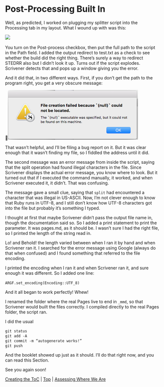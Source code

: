 # Post-Processing Built In #

Well, as predicted, I worked on plugging my splitter script into the Processing tab in my layout. What I wound up with was this:

![][ScreenShot2018-06-19at80328PM]

You turn on the Post-process checkbox, then put the full path to the script in the Path field. I added the output redirect to test.txt as a check to see whether the build did the right thing. There’s surely a way to redirect STEDRR also but I didn’t look it up. Turns out if the script explodes. Scrivener detects that and pops up a window giving you the error.

And it did that, in two different ways. First, if you don’t get the path to the program right, you get a very obscure message:

![ScreenShot2018-06-19at81209PM.png](ScreenShot2018-06-19at81209PM.png)

That wasn’t helpful, and I’ll be filing a bug report on it. But it was clear enough that it wasn’t finding my file, so I fiddled the address until it did.

The second message was an error message from inside the script, saying that the split operation had found illegal characters in the file. Since Scrivener displays the actual error message, you know where to look. But it turned out that if I executed the command manually, it worked, and when Scrivener executed it, it didn’t. That was confusing.

The message gave a small clue, saying that `split` had encountered a character that was illegal in US-ASCII. Now, I’m not clever enough to know that Ruby runs in UTF-8, and I still don’t know how UTF-8 characters got into the file but probably it’s something I typed. 

I thought at first that maybe Scrivener didn’t pass the output file name in, though the documentation said so. So I added a print statement to print the parameter. It was pages.md, as it should be. I wasn’t sure I had the right file, so I printed the length of the string read in.

Lo! and Behold! the length varied between when I ran it by hand and when Scrivener ran it. I searched for the error message using Google (always do that when confused) and I found something that referred to the file encoding. 

I printed the encoding when I ran it and when Scrivener ran it, and sure enough it was different. So I added one line:

`ARGF.set_encoding(Encoding::UTF_8)`

And it all began to work perfectly! Whew!

I renamed the folder where the real Pages live to end in `_mmd`, so that Scrivener would built the files correctly. I compiled directly to the real Pages folder, the script ran.

I did the usual

```
git status
git add -A
git commit -m “autogenerate works!”
git push
```

And the booklet showed up just as it should. I’ll do that right now, and you can read this Section. 

See you again soon!



[Creating the ToC](18.html) | [Top](index.html) | [Assessing Where We Are](20.html)




[ScreenShot2018-06-17at54341AM]: ScreenShot2018-06-17at54341AM.png

[ScreenShot2018-06-15at34845AM]: ScreenShot2018-06-15at34845AM.png

[ScreenShot2018-06-15at35655AM]: ScreenShot2018-06-15at35655AM.png

[ScreenShot2018-06-15at35933AM]: ScreenShot2018-06-15at35933AM.png

[ScreenShot2018-06-15at41513AM]: ScreenShot2018-06-15at41513AM.png

[ScreenShot2018-06-15at43151AM]: ScreenShot2018-06-15at43151AM.png

[ScreenShot2018-06-15at43300AM]: ScreenShot2018-06-15at43300AM.png

[ScreenShot2018-06-15at43419AM]: ScreenShot2018-06-15at43419AM.png

[ScreenShot2018-06-15at43550AM]: ScreenShot2018-06-15at43550AM.png

[ScreenShot2018-06-15at45351AM]: ScreenShot2018-06-15at45351AM.png

[ScreenShot2018-06-15at45543AM]: ScreenShot2018-06-15at45543AM.png

[ScreenShot2018-06-15at50722AM]: ScreenShot2018-06-15at50722AM.png

[ScreenShot2018-06-15at51250AM]: ScreenShot2018-06-15at51250AM.png

[ScreenShot2018-06-15at51454AM]: ScreenShot2018-06-15at51454AM.png

[ScreenShot2018-06-15at92421AM]: ScreenShot2018-06-15at92421AM.png

[ScreenShot2018-06-15at95953AM]: ScreenShot2018-06-15at95953AM.png

[ScreenShot2018-06-16at74710AM]: ScreenShot2018-06-16at74710AM.png

[ScreenShot2018-06-17at64119AM]: ScreenShot2018-06-17at64119AM.png

[ScreenShot2018-06-17at70530AM]: ScreenShot2018-06-17at70530AM.png

[ScreenShot2018-06-17at81328PM]: ScreenShot2018-06-17at81328PM.png

[ScreenShot2018-06-18at94526AM]: ScreenShot2018-06-18at94526AM.png

[ScreenShot2018-06-19at80328PM]: ScreenShot2018-06-19at80328PM.png

[ScreenShot2018-06-22at101952AM]: ScreenShot2018-06-22at101952AM.png

[ScreenShot2018-06-22at102316AM]: ScreenShot2018-06-22at102316AM.png

[ScreenShot2018-06-22at103031AM]: ScreenShot2018-06-22at103031AM.png

[ScreenShot2018-06-22at103054AM]: ScreenShot2018-06-22at103054AM.png

[ScreenShot2018-06-22at103500AM]: ScreenShot2018-06-22at103500AM.png

[ScreenShot2018-06-22at104957AM]: ScreenShot2018-06-22at104957AM.png

[ScreenShot2018-06-22at110544AM]: ScreenShot2018-06-22at110544AM.png

[ScreenShot2018-06-23at52634AM]: ScreenShot2018-06-23at52634AM.png

[ScreenShot2018-06-24at92104PM]: ScreenShot2018-06-24at92104PM.png

[ScreenShot2018-06-24at92825PM]: ScreenShot2018-06-24at92825PM.png

[ScreenShot2018-06-24at92908PM]: ScreenShot2018-06-24at92908PM.png

[ScreenShot2018-06-17at60628AM]: ScreenShot2018-06-17at60628AM.png

